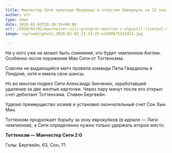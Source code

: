 ```yaml
---
title: Манчестер Сити проиграл Моуриньо и отпустил Ливерпуль на 22 очка
author: xfr
type: news
date: 2020-02-02T20:28:55+00:00
url: /2020/02/02/manchester-siti-proigral-mourino-i-otpustil-liverpul-na-22-ochka/
image: /uploads/photo_2020-02-02_21-33-25-e1580675323421.jpg

---
```

Ни у кого уже не может быть сомнений, кто будет чемпионом Англии. Особенно после поражения Ман Сити от Тоттенхэма.

Совсем не выдающийся матч провела команда Пепа Гвардиолы в Лондоне, хотя и имела свои шансы.

Но во многом подвел Сити Александр Зинченко, заработавший удаление за две желтые карточки. Через пару минут после его открыл счет дебютант Тоттенхэма. Стивен Бергвейн.

Удвоил преимущество хозяев и установил окончательный счет Сон Хын Мин.

Тоттенхэм продолжает борьбу за зону еврокубков (в идеале &#8212; Лиги чемпионов), а Сити определенно нужно только удержать второе место.

**Тоттенхэм &#8212; Манчестер Сити 2:0**
  
Голы: Бергвейн, 63, Сон, 71